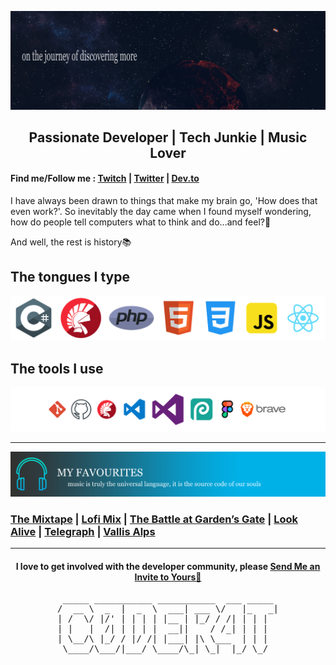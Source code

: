 ![Image](https://github.com/c0der4t/c0der4t/blob/main/img/hero.png)
<h2 align="center"> Passionate Developer | Tech Junkie | Music Lover </h2>
                
#### Find me/Follow me : [Twitch](https://www.twitch.tv/coder4t) | [Twitter](https://twitter.com/EkronMonte) | [Dev.to](https://dev.to/c0der4t)

I have always been drawn to things that make my brain go, 'How does that even work?'. 
So inevitably the day came when I found myself wondering, how do people tell computers what to think and do...and feel?🧐

And well, the rest is history📚

## The tongues I type
![Languages](https://github.com/c0der4t/c0der4t/blob/main/img/languages.png)


## The tools I use
![ToolsIUse](https://github.com/c0der4t/c0der4t/blob/main/img/tools.png)

***

![MusicTopPicks](https://github.com/c0der4t/c0der4t/blob/main/img/music.png)

### [The Mixtape](https://music.youtube.com/playlist?list=PL6kAmAcaFknfFOJ6IKGCYGwlZ-XOgX_mD&feature=share) | [Lofi Mix](https://music.youtube.com/playlist?list=PL6kAmAcaFkneP6wMgEEezqE5ztNwqGOPl&feature=share) | [The Battle at Garden’s Gate](https://music.youtube.com/playlist?list=OLAK5uy_mBBIi3zVMP-y4jj-A6JaSEXlvDTNFs0vA&feature=share) | [Look Alive](https://music.youtube.com/playlist?list=OLAK5uy_nP4oT6Y_9Q4hQF1mCuQuvvz9t6jEmgB70&feature=share) | [Telegraph](https://music.youtube.com/playlist?list=OLAK5uy_lVkYy4R4dUiSqli6YZ4J-3uJ1zzNWMUAc&feature=share) | [Vallis Alps](https://music.youtube.com/playlist?list=OLAK5uy_n5hTo0P3HsW5VnHZyanvt-XpBSE4Sh4oY&feature=share)

***

<h4 align="center"> I love to get involved with the developer community, please <a href="mailto:monteekron@gmail.com?">Send Me an Invite to Yours🚀</a></h4>


<pre align="center">
 _____ ___________ ___________  ___ _____ 
/  __ \  _  |  _  \  ___| ___ \/   |_   _|
| /  \/ |/' | | | | |__ | |_/ / /| | | |  
| |   |  /| | | | |  __||    / /_| | | |  
| \__/\ |_/ / |/ /| |___| |\ \___  | | |  
 \____/\___/|___/ \____/\_| \_|  |_/ \_/  
 </pre>
